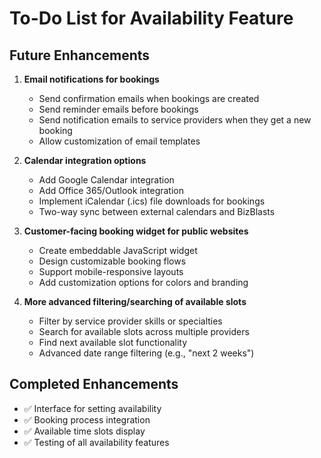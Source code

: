 # To-Do List for Availability Feature

## Future Enhancements

1. **Email notifications for bookings**
   - Send confirmation emails when bookings are created
   - Send reminder emails before bookings
   - Send notification emails to service providers when they get a new booking
   - Allow customization of email templates

2. **Calendar integration options**
   - Add Google Calendar integration 
   - Add Office 365/Outlook integration
   - Implement iCalendar (.ics) file downloads for bookings
   - Two-way sync between external calendars and BizBlasts

3. **Customer-facing booking widget for public websites**
   - Create embeddable JavaScript widget
   - Design customizable booking flows
   - Support mobile-responsive layouts
   - Add customization options for colors and branding

4. **More advanced filtering/searching of available slots**
   - Filter by service provider skills or specialties
   - Search for available slots across multiple providers
   - Find next available slot functionality
   - Advanced date range filtering (e.g., "next 2 weeks")

## Completed Enhancements

- ✅ Interface for setting availability
- ✅ Booking process integration
- ✅ Available time slots display
- ✅ Testing of all availability features 